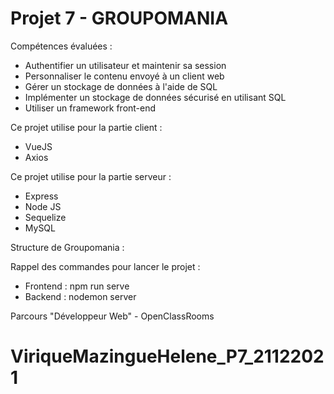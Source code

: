 # Projet 7 - GROUPOMANIA

Compétences évaluées :
- Authentifier un utilisateur et maintenir sa session
- Personnaliser le contenu envoyé à un client web
- Gérer un stockage de données à l'aide de SQL
- Implémenter un stockage de données sécurisé en utilisant SQL
- Utiliser un framework front-end

Ce projet utilise pour la partie client :
- VueJS
- Axios

Ce projet utilise pour la partie serveur :
- Express
- Node JS
- Sequelize
- MySQL

Structure de Groupomania :

Rappel des commandes pour lancer le projet :
- Frontend : npm run serve
- Backend : nodemon server

Parcours "Développeur Web" - OpenClassRooms
# ViriqueMazingueHelene_P7_21122021
